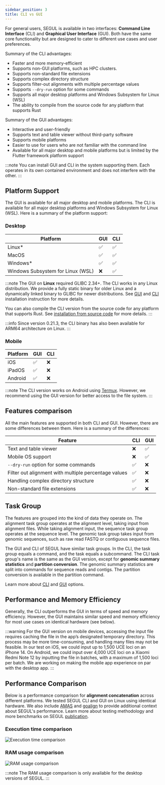 ```yaml
---
sidebar_position: 3
title: CLI vs GUI
---
```


For general users, SEGUL is available in two interfaces: **Command Line Interface** (CLI) and **Graphical User Interface** (GUI). Both have the same core functionality but are designed to cater to different use cases and user preferences.

Summary of the CLI advantages:

- Faster and more memory-efficient
- Supports non-GUI platforms, such as HPC clusters.
- Supports non-standard file extensions
- Supports complex directory structure
- Supports filter-out alignments with multiple percentage values
- Supports `--dry-run` option for some commands
- Supports all major desktop platforms and Windows Subsystem for Linux (WSL)
- The ability to compile from the source code for any platform that supports Rust

Summary of the GUI advantages:

- Interactive and user-friendly
- Supports text and table viewer without third-party software
- Supports mobile platforms
- Easier to use for users who are not familiar with the command line
- Available for all major desktop and mobile platforms but is limited by the Flutter framework platform support

:::note
You can install GUI and CLI in the system supporting them. Each operates in its own contained environment and does not interfere with the other.
:::

## Platform Support

The GUI is available for all major desktop and mobile platforms. The CLI is available for all major desktop platforms and Windows Subsystem for Linux (WSL). Here is a summary of the platform support:

### Desktop

| Platform                          | GUI | CLI |
| --------------------------------- | --- | --- |
| Linux*                            | ✅   | ✅   |
| MacOS                             | ✅   | ✅   |
| Windows*                          | ✅   | ✅   |
| Windows Subsystem for Linux (WSL) | ❌   | ✅   |

:::note
 The GUI on **Linux** required GLIBC 2.34+. The CLI works in any Linux distribution. We provide a fully static binary for older Linux and a dynamically linked binary to GLIBC for newer distributions. See [GUI](./installation/install_gui) and [CLI](./installation/install_binary) installation instruction for more details.

 You can also compile the CLI version from the source code for any platform that supports Rust. See [installation from source code](./installation/install_source) for more details.
:::

:::info
Since version 0.21.3, the CLI binary has also been available for ARM64 architecture on Linux.
:::

### Mobile

| Platform | GUI | CLI |
| -------- | --- | --- |
| iOS      | ✅   | ❌   |
| iPadOS   | ✅   | ❌   |
| Android  | ✅   | ❌   |

:::note
The CLI version works on Android using [Termux](https://termux.dev/). However, we recommend using the GUI version for better access to the file system.
:::

## Features comparison

All the main features are supported in both CLI and GUI. However, there are some differences between them. Here is a summary of the differences:

| Feature                                              | CLI | GUI |
| ---------------------------------------------------- | --- | --- |
| Text and table viewer                                | ❌   | ✅   |
| Mobile OS support                                    | ❌   | ✅   |
| `--dry-run` option for some commands                 | ✅   | ❌   |
| Filter out alignment with multiple percentage values | ✅   | ❌   |
| Handling complex directory structure                 | ✅   | ❌   |
| Non-standard file extensions                         | ✅   | ❌   |

## Task Group

The features are grouped into the kind of data they operate on. The alignment task group operates at the alignment level, taking input from alignment files. While taking alignment input, the sequence task group operates at the sequence level. The genomic task group takes input from genomic sequences, such as raw read FASTQ or contiguous sequence files.

The GUI and CLI of SEGUL have similar task groups. In the CLI, the task group equals a command, and the task equals a subcommand.  The CLI task group's name is the same as the GUI version, except for **genomic summary statistics** and **partition conversion**. The genomic summary statistics are split into commands for sequence reads and contigs. The partition conversion is available in the partition command.

Learn more about [CLI](/docs/cli-usage/command_options) and [GUI](/docs/gui-usage/general) options.

## Performance and Memory Efficiency

Generally, the CLI outperforms the GUI in terms of speed and memory efficiency. However, the GUI maintains similar speed and memory efficiency for most use cases on identical hardware (see below).

:::warning
For the GUI version on mobile devices, accessing the input file requires caching the file in the app’s designated temporary directory. This process may be more time-consuming, and handling many files may not be feasible. In our test on iOS, we could input up to 1,500 UCE loci on an iPhone 14. On Android, we could input over 4,000 UCE loci on a Xiaomi Redmi Note 12 by inputting the file in batches, with a maximum of 1,500 loci per batch. We are working on making the mobile app experience on par with the desktop app.
:::

## Performance Comparison

Below is a performance comparison for **alignment concatenation** across different platforms. We tested SEGUL CLI and GUI on Linux using identical hardware. We also include [AMAS](https://github.com/marekborowiec/AMAS) and [goalign](https://github.com/evolbioinfo/goalign) to provide additional context about SEGUL's performance. Learn more about testing methodology and more benchmarks on SEGUL [publication](https://doi.org/10.1111/1755-0998.13964).

### Execution time comparison

![Execution time comparison](./img/execution_graph.svg)

### RAM usage comparison

![RAM usage comparison](./img/ram_graph.svg)

:::note
The RAM usage comparison is only available for the desktop versions of SEGUL.
:::
